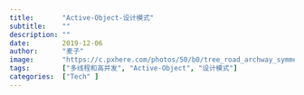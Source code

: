 ```yaml
---
title:       "Active-Object-设计模式"
subtitle:    ""
description: ""
date:        2019-12-06
author:      "麦子"
image:       "https://c.pxhere.com/photos/50/b0/tree_road_archway_symmetry_and_black_white-99031.jpg!d"
tags:        ["多线程和高并发", "Active-Object", "设计模式"]
categories:  ["Tech" ]
---
```


